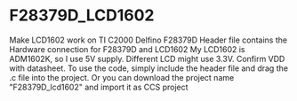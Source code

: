 # F28379D_LCD1602
Make LCD1602 work on TI C2000 Delfino F28379D
Header file contains the Hardware connection for F28379D and LCD1602
My LCD1602 is ADM1602K, so I use 5V supply. Different LCD might use 3.3V. Confirm VDD with datasheet.
To use the code, simply include the header file and drag the .c file into the project. 
Or you can download the project name "F28379D_lcd1602" and import it as CCS project
